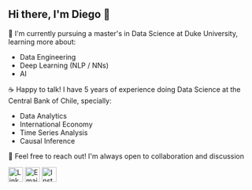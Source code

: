 ## Hi there, I'm Diego 👋

🌱 I'm currently pursuing a master's in Data Science at Duke University, learning more about:

* Data Engineering
* Deep Learning (NLP / NNs)
* AI 

☕ Happy to talk! I have 5 years of experience doing Data Science at the Central Bank of Chile, specially: 

* Data Analytics
* International Economy
* Time Series Analysis
* Causal Inference

💬 Feel free to reach out! I'm always open to collaboration and discussion

<a href="https://www.linkedin.com/in/diego-rodriguez-escalona/" target="_blank" style="text-decoration: none;">
    <img src="https://github.com/user-attachments/assets/0c04e1ee-488b-4867-bda5-cbe23dd44d3e" alt="LinkedIn" width="30" />
</a>
<a href="mailto:diego.rodriguez@duke.edu" target="_blank" style="text-decoration: none;">
    <img src="https://github.com/user-attachments/assets/66ce0c02-eb1e-487c-90cf-d5f70350d6b6" alt="Email" width="30" />
</a>
<a href="https://www.instagram.com/dgrdrgz/" target="_blank" style="text-decoration: none;">
    <img src="https://github.com/user-attachments/assets/08926f15-c9c4-4c16-812c-5b6e016592a9" alt="Instagram" width="30" />
</a>
